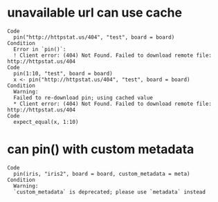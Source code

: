 # unavailable url can use cache

    Code
      pin("http://httpstat.us/404", "test", board = board)
    Condition
      Error in `pin()`:
      ! Client error: (404) Not Found. Failed to download remote file: http://httpstat.us/404
    Code
      pin(1:10, "test", board = board)
      x <- pin("http://httpstat.us/404", "test", board = board)
    Condition
      Warning:
      Failed to re-download pin; using cached value
      * Client error: (404) Not Found. Failed to download remote file: http://httpstat.us/404
    Code
      expect_equal(x, 1:10)

# can pin() with custom metadata

    Code
      pin(iris, "iris2", board = board, custom_metadata = meta)
    Condition
      Warning:
      `custom_metadata` is deprecated; please use `metadata` instead

